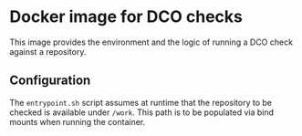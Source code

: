 <!--
SPDX-FileCopyrightText: Andrei Gherzan <andrei.gherzan@huawei.com>

SPDX-License-Identifier: MIT
-->

# Docker image for DCO checks

This image provides the environment and the logic of running a DCO check
against a repository.

## Configuration

The `entrypoint.sh` script assumes at runtime that the repository to be checked
is available under `/work`. This path is to be populated via bind mounts when
running the container.
